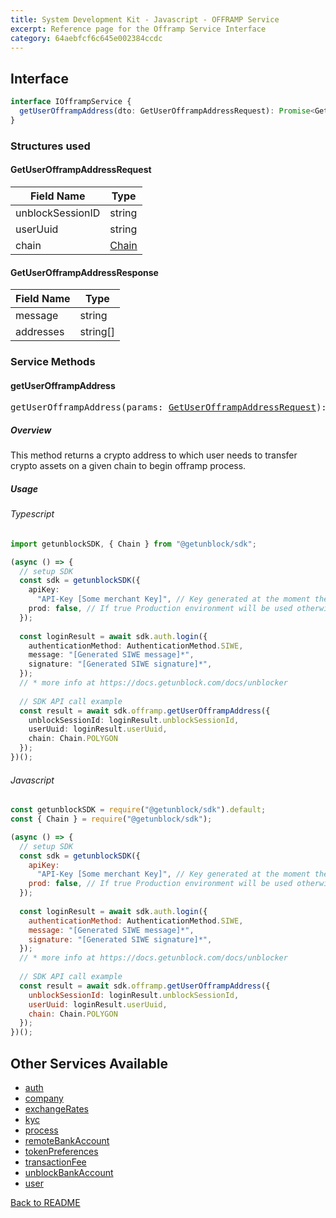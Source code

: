 ```yaml
---
title: System Development Kit - Javascript - OFFRAMP Service
excerpt: Reference page for the Offramp Service Interface
category: 64aebfcf6c645e002384ccdc
---
```


## Interface

```typescript
interface IOfframpService {
  getUserOfframpAddress(dto: GetUserOfframpAddressRequest): Promise<GetUserOfframpAddressResponse>;
}
```

### Structures used

#### <span id="GetUserOfframpAddressRequest"></span>GetUserOfframpAddressRequest

| Field Name | Type |
| ---------- | ---- |
| unblockSessionID | string |
| userUuid | string |
| chain | [Chain](COMMON_TYPES.md#chain) |

#### <span id="GetUserOfframpAddressResponse"></span>GetUserOfframpAddressResponse

| Field Name | Type |
| ---------- | ---- |
| message | string |
| addresses | string[] |

### Service Methods

#### getUserOfframpAddress

<div><pre>getUserOfframpAddress(params: <a href="#GetUserOfframpAddressRequest">GetUserOfframpAddressRequest</a>): Promise&#60;<a href="#GetUserOfframpAddressResponse">GetUserOfframpAddressResponse</a>&#62;</pre></div>

##### Overview

This method returns a crypto address to which user needs to transfer crypto assets on a given chain to begin offramp process.

##### Usage

###### Typescript

```typescript
import getunblockSDK, { Chain } from "@getunblock/sdk";

(async () => {
  // setup SDK
  const sdk = getunblockSDK({
    apiKey:
      "API-Key [Some merchant Key]", // Key generated at the moment the merchant was created in getunblock system
    prod: false, // If true Production environment will be used otherwise Sandbox will be used instead
  });
  
  const loginResult = await sdk.auth.login({
    authenticationMethod: AuthenticationMethod.SIWE,
    message: "[Generated SIWE message]*",
    signature: "[Generated SIWE signature]*",
  });
  // * more info at https://docs.getunblock.com/docs/unblocker
  
  // SDK API call example
  const result = await sdk.offramp.getUserOfframpAddress({
    unblockSessionId: loginResult.unblockSessionId,
    userUuid: loginResult.userUuid,
    chain: Chain.POLYGON
  });
})();
```

###### Javascript

```javascript
const getunblockSDK = require("@getunblock/sdk").default;
const { Chain } = require("@getunblock/sdk"); 

(async () => {
  // setup SDK
  const sdk = getunblockSDK({
    apiKey:
      "API-Key [Some merchant Key]", // Key generated at the moment the merchant was created in getunblock system
    prod: false, // If true Production environment will be used otherwise Sandbox will be used instead
  });
  
  const loginResult = await sdk.auth.login({
    authenticationMethod: AuthenticationMethod.SIWE,
    message: "[Generated SIWE message]*",
    signature: "[Generated SIWE signature]*",
  });
  // * more info at https://docs.getunblock.com/docs/unblocker
  
  // SDK API call example
  const result = await sdk.offramp.getUserOfframpAddress({
    unblockSessionId: loginResult.unblockSessionId,
    userUuid: loginResult.userUuid,
    chain: Chain.POLYGON
  });
})();
```

## Other Services Available

* [auth](AUTH.md)
* [company](COMPANY.md)
* [exchangeRates](EXCHANGE_RATES.md)
* [kyc](KYC.md)
* [process](PROCESS.md)
* [remoteBankAccount](REMOTE_BANK_ACCOUNT.md)
* [tokenPreferences](TOKEN_PREFERENCES.md)
* [transactionFee](TRANSACTION_FEE.md)
* [unblockBankAccount](UNBLOCK_BANK_ACCOUNT.md)
* [user](USER.md)

[Back to README](README.md)

